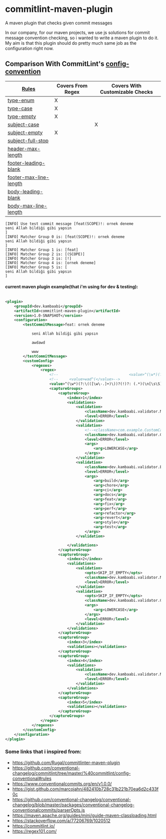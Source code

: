 # commitlint-maven-plugin

A maven plugin that checks given commit messages

In our company, for our maven projects, we use js solutions for commit message convention checking, so i wanted to write
a maven plugin to do it. My aim is that this plugin should do pretty much same job as the configuration right now.

## Comparison With CommitLint's [config-convention](https://github.com/conventional-changelog/commitlint/tree/master/%40commitlint/config-conventional#commitlintconfig-conventional)

| [Rules](https://github.com/conventional-changelog/commitlint/tree/master/%40commitlint/config-conventional#rules) 	                                  | Covers From Regex   	 | Covers With Customizable Checks   	 |
|------------------------------------------------------------------------------------------------------------------------------------------------------|-----------------------|-------------------------------------|
| [type-enum](https://github.com/conventional-changelog/commitlint/tree/master/%40commitlint/config-conventional#type-enum)	                           | X	                    | 	                                   |
| [type-case](https://github.com/conventional-changelog/commitlint/tree/master/%40commitlint/config-conventional#type-case)	                           | X	                    | 	                                   |
| [type-empty](https://github.com/conventional-changelog/commitlint/tree/master/%40commitlint/config-conventional#type-empty)	                         | X 	                   | 	                                   |
| [subject-case](https://github.com/conventional-changelog/commitlint/tree/master/%40commitlint/config-conventional#subject-case)	                     | 	                     | X	                                  |
| [subject-empty](https://github.com/conventional-changelog/commitlint/tree/master/%40commitlint/config-conventional#subject-empty)	                   | X 	                   | 	                                   |
| [subject-full-stop](https://github.com/conventional-changelog/commitlint/tree/master/%40commitlint/config-conventional#subject-full-stop)	           | 	                     | 	                                   |
| [header-max-length](https://github.com/conventional-changelog/commitlint/tree/master/%40commitlint/config-conventional#header-max-length)	           | 	                     | 	                                   |
| [footer-leading-blank](https://github.com/conventional-changelog/commitlint/tree/master/%40commitlint/config-conventional#footer-leading-blank)	     | 	                     | 	                                   |
| [footer-max-line-length](https://github.com/conventional-changelog/commitlint/tree/master/%40commitlint/config-conventional#footer-max-line-length)	 | 	                     | 	                                   |
| [body-leading-blank](https://github.com/conventional-changelog/commitlint/tree/master/%40commitlint/config-conventional#body-leading-blank)	         | 	                     | 	                                   |
| [body-max-line-length](https://github.com/conventional-changelog/commitlint/tree/master/%40commitlint/config-conventional#body-max-line-length)	     | 	                     | 	                                   |

```
[INFO] Use test commit message [feat(SCOPE)!: ornek deneme
seni Allah bildiği gibi yapsın
]
[INFO] Matcher Group 0 is: [feat(SCOPE)!: ornek deneme
seni Allah bildiği gibi yapsın
]
[INFO] Matcher Group 1 is: [feat]
[INFO] Matcher Group 2 is: [(SCOPE)]
[INFO] Matcher Group 3 is: [!]
[INFO] Matcher Group 4 is: [ornek deneme]
[INFO] Matcher Group 5 is: [
seni Allah bildiği gibi yapsın
]
```

#### current maven plugin example(that i'm using for dev & testing):

```xml

<plugin>
    <groupId>dev.kambaabi</groupId>
    <artifactId>commitlint-maven-plugin</artifactId>
    <version>1.0-SNAPSHOT</version>
    <configuration>
        <testCommitMessage>feat: ornek deneme

            seni Allah bildiği gibi yapsın

            awdawd

            www
        </testCommitMessage>
        <customConfig>
            <regexes>
                <regex>
                    <!--                                <value>^(\w*)(?:\(([\w\-.]+)\))?(!)?: ([\w ]+)(\n[\s\S]*)?</value>-->
                    <!--     <value>wad^(</value>-->
                    <value>^(\w*)(?:\(([\w\-.]+)\))?(!)?: (.*)(\n[\s\S]*)?</value>
                    <captureGroups>
                        <captureGroup>
                            <index>1</index>
                            <validations>
                                <validation>
                                    <className>dev.kambaabi.validator.NonEmptyValidator</className>
                                    <level>ERROR</level>
                                </validation>
                                <validation>
                                    <!--<className>com.example.CustomCaseValidator</className>-->
                                    <className>dev.kambaabi.validator.CaseValidator</className>
                                    <level>ERROR</level>
                                    <args>
                                        <arg>LOWERCASE</arg>
                                    </args>
                                </validation>
                                <validation>
                                    <className>dev.kambaabi.validator.EnumValidator</className>
                                    <level>ERROR</level>
                                    <args>
                                        <arg>build</arg>
                                        <arg>chore</arg>
                                        <arg>ci</arg>
                                        <arg>docs</arg>
                                        <arg>feat</arg>
                                        <arg>fix</arg>
                                        <arg>perf</arg>
                                        <arg>refactor</arg>
                                        <arg>revert</arg>
                                        <arg>style</arg>
                                        <arg>test</arg>
                                    </args>
                                </validation>

                            </validations>
                        </captureGroup>
                        <captureGroup>
                            <index>2</index>
                            <validations>
                                <validation>
                                    <opts>SKIP_IF_EMPTY</opts>
                                    <className>dev.kambaabi.validator.NonEmptyValidator</className>
                                    <level>ERROR</level>
                                </validation>
                                <validation>
                                    <opts>SKIP_IF_EMPTY</opts>
                                    <className>dev.kambaabi.validator.CaseValidator</className>
                                    <args>
                                        <arg>LOWERCASE</arg>
                                    </args>
                                    <level>ERROR</level>
                                </validation>
                            </validations>
                        </captureGroup>
                        <captureGroup>
                            <index>3</index>
                            <validations></validations>
                        </captureGroup>
                        <captureGroup>
                            <index>4</index>
                            <validations>
                                <validation>
                                    <className>dev.kambaabi.validator.NonEmptyValidator</className>
                                    <level>ERROR</level>
                                </validation>
                            </validations>
                        </captureGroup>
                        <captureGroup>
                            <index>5</index>
                            <validations></validations>
                        </captureGroup>
                    </captureGroups>
                </regex>
            </regexes>
        </customConfig>
    </configuration>
</plugin>
```

### Some links that i inspired from:

- https://github.com/Rugal/commitlinter-maven-plugin
- https://github.com/conventional-changelog/commitlint/tree/master/%40commitlint/config-conventional#rules
- https://www.conventionalcommits.org/en/v1.0.0/
- https://gist.github.com/marcojahn/482410b728c31b221b70ea6d2c433f0c
- https://github.com/conventional-changelog/conventional-changelog/blob/master/packages/conventional-changelog-conventionalcommits/parserOpts.js
- https://maven.apache.org/guides/mini/guide-maven-classloading.html
- https://stackoverflow.com/a/77206769/1020512
- https://commitlint.io/
- https://regex101.com/
